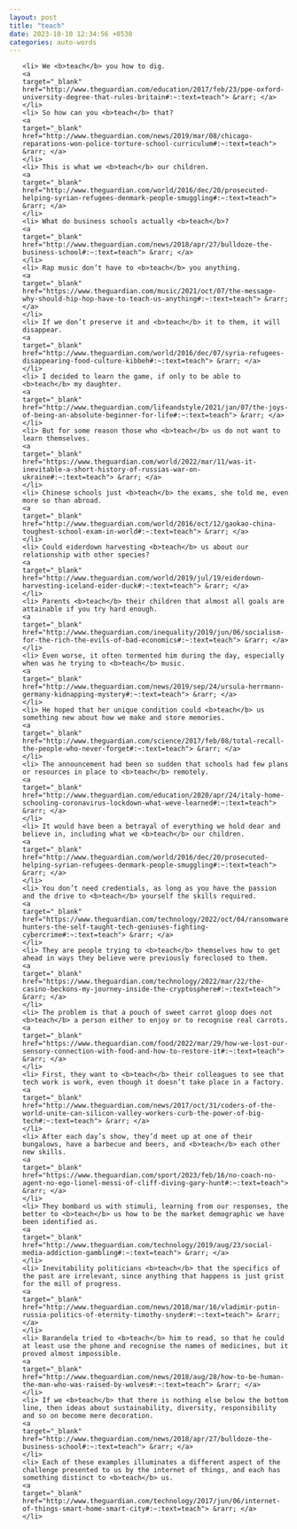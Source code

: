 ```yaml
---
layout: post
title: "teach"
date: 2023-10-10 12:34:56 +0530
categories: auto-words
---
```

<ol>

    <li> We <b>teach</b> you how to dig.
    <a 
    target="_blank" 
    href="http://www.theguardian.com/education/2017/feb/23/ppe-oxford-university-degree-that-rules-britain#:~:text=teach"> &rarr; </a>
    </li>
    <li> So how can you <b>teach</b> that?
    <a 
    target="_blank" 
    href="http://www.theguardian.com/news/2019/mar/08/chicago-reparations-won-police-torture-school-curriculum#:~:text=teach"> &rarr; </a>
    </li>
    <li> This is what we <b>teach</b> our children.
    <a 
    target="_blank" 
    href="http://www.theguardian.com/world/2016/dec/20/prosecuted-helping-syrian-refugees-denmark-people-smuggling#:~:text=teach"> &rarr; </a>
    </li>
    <li> What do business schools actually <b>teach</b>?
    <a 
    target="_blank" 
    href="http://www.theguardian.com/news/2018/apr/27/bulldoze-the-business-school#:~:text=teach"> &rarr; </a>
    </li>
    <li> Rap music don’t have to <b>teach</b> you anything.
    <a 
    target="_blank" 
    href="https://www.theguardian.com/music/2021/oct/07/the-message-why-should-hip-hop-have-to-teach-us-anything#:~:text=teach"> &rarr; </a>
    </li>
    <li> If we don’t preserve it and <b>teach</b> it to them, it will disappear.
    <a 
    target="_blank" 
    href="http://www.theguardian.com/world/2016/dec/07/syria-refugees-disappearing-food-culture-kibbeh#:~:text=teach"> &rarr; </a>
    </li>
    <li> I decided to learn the game, if only to be able to <b>teach</b> my daughter.
    <a 
    target="_blank" 
    href="http://www.theguardian.com/lifeandstyle/2021/jan/07/the-joys-of-being-an-absolute-beginner-for-life#:~:text=teach"> &rarr; </a>
    </li>
    <li> But for some reason those who <b>teach</b> us do not want to learn themselves.
    <a 
    target="_blank" 
    href="https://www.theguardian.com/world/2022/mar/11/was-it-inevitable-a-short-history-of-russias-war-on-ukraine#:~:text=teach"> &rarr; </a>
    </li>
    <li> Chinese schools just <b>teach</b> the exams, she told me, even more so than abroad.
    <a 
    target="_blank" 
    href="http://www.theguardian.com/world/2016/oct/12/gaokao-china-toughest-school-exam-in-world#:~:text=teach"> &rarr; </a>
    </li>
    <li> Could eiderdown harvesting <b>teach</b> us about our relationship with other species?
    <a 
    target="_blank" 
    href="http://www.theguardian.com/world/2019/jul/19/eiderdown-harvesting-iceland-eider-duck#:~:text=teach"> &rarr; </a>
    </li>
    <li> Parents <b>teach</b> their children that almost all goals are attainable if you try hard enough.
    <a 
    target="_blank" 
    href="http://www.theguardian.com/inequality/2019/jun/06/socialism-for-the-rich-the-evils-of-bad-economics#:~:text=teach"> &rarr; </a>
    </li>
    <li> Even worse, it often tormented him during the day, especially when was he trying to <b>teach</b> music.
    <a 
    target="_blank" 
    href="http://www.theguardian.com/news/2019/sep/24/ursula-herrmann-germany-kidnapping-mystery#:~:text=teach"> &rarr; </a>
    </li>
    <li> He hoped that her unique condition could <b>teach</b> us something new about how we make and store memories.
    <a 
    target="_blank" 
    href="http://www.theguardian.com/science/2017/feb/08/total-recall-the-people-who-never-forget#:~:text=teach"> &rarr; </a>
    </li>
    <li> The announcement had been so sudden that schools had few plans or resources in place to <b>teach</b> remotely.
    <a 
    target="_blank" 
    href="http://www.theguardian.com/education/2020/apr/24/italy-home-schooling-coronavirus-lockdown-what-weve-learned#:~:text=teach"> &rarr; </a>
    </li>
    <li> It would have been a betrayal of everything we hold dear and believe in, including what we <b>teach</b> our children.
    <a 
    target="_blank" 
    href="http://www.theguardian.com/world/2016/dec/20/prosecuted-helping-syrian-refugees-denmark-people-smuggling#:~:text=teach"> &rarr; </a>
    </li>
    <li> You don’t need credentials, as long as you have the passion and the drive to <b>teach</b> yourself the skills required.
    <a 
    target="_blank" 
    href="https://www.theguardian.com/technology/2022/oct/04/ransomware-hunters-the-self-taught-tech-geniuses-fighting-cybercrime#:~:text=teach"> &rarr; </a>
    </li>
    <li> They are people trying to <b>teach</b> themselves how to get ahead in ways they believe were previously foreclosed to them.
    <a 
    target="_blank" 
    href="https://www.theguardian.com/technology/2022/mar/22/the-casino-beckons-my-journey-inside-the-cryptosphere#:~:text=teach"> &rarr; </a>
    </li>
    <li> The problem is that a pouch of sweet carrot gloop does not <b>teach</b> a person either to enjoy or to recognise real carrots.
    <a 
    target="_blank" 
    href="https://www.theguardian.com/food/2022/mar/29/how-we-lost-our-sensory-connection-with-food-and-how-to-restore-it#:~:text=teach"> &rarr; </a>
    </li>
    <li> First, they want to <b>teach</b> their colleagues to see that tech work is work, even though it doesn’t take place in a factory.
    <a 
    target="_blank" 
    href="http://www.theguardian.com/news/2017/oct/31/coders-of-the-world-unite-can-silicon-valley-workers-curb-the-power-of-big-tech#:~:text=teach"> &rarr; </a>
    </li>
    <li> After each day’s show, they’d meet up at one of their bungalows, have a barbecue and beers, and <b>teach</b> each other new skills.
    <a 
    target="_blank" 
    href="https://www.theguardian.com/sport/2023/feb/16/no-coach-no-agent-no-ego-lionel-messi-of-cliff-diving-gary-hunt#:~:text=teach"> &rarr; </a>
    </li>
    <li> They bombard us with stimuli, learning from our responses, the better to <b>teach</b> us how to be the market demographic we have been identified as.
    <a 
    target="_blank" 
    href="http://www.theguardian.com/technology/2019/aug/23/social-media-addiction-gambling#:~:text=teach"> &rarr; </a>
    </li>
    <li> Inevitability politicians <b>teach</b> that the specifics of the past are irrelevant, since anything that happens is just grist for the mill of progress.
    <a 
    target="_blank" 
    href="http://www.theguardian.com/news/2018/mar/16/vladimir-putin-russia-politics-of-eternity-timothy-snyder#:~:text=teach"> &rarr; </a>
    </li>
    <li> Barandela tried to <b>teach</b> him to read, so that he could at least use the phone and recognise the names of medicines, but it proved almost impossible.
    <a 
    target="_blank" 
    href="http://www.theguardian.com/news/2018/aug/28/how-to-be-human-the-man-who-was-raised-by-wolves#:~:text=teach"> &rarr; </a>
    </li>
    <li> If we <b>teach</b> that there is nothing else below the bottom line, then ideas about sustainability, diversity, responsibility and so on become mere decoration.
    <a 
    target="_blank" 
    href="http://www.theguardian.com/news/2018/apr/27/bulldoze-the-business-school#:~:text=teach"> &rarr; </a>
    </li>
    <li> Each of these examples illuminates a different aspect of the challenge presented to us by the internet of things, and each has something distinct to <b>teach</b> us.
    <a 
    target="_blank" 
    href="http://www.theguardian.com/technology/2017/jun/06/internet-of-things-smart-home-smart-city#:~:text=teach"> &rarr; </a>
    </li>